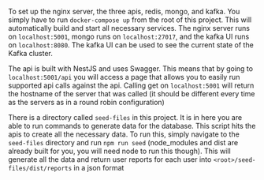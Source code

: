 To set up the nginx server, the three apis, redis, mongo, and kafka. You simply have to run `docker-compose up` from the root of this project. This will automatically build and start all necessary services. The nginx server runs on `localhost:5001`, mongo runs on `localhost:27017`, and the kafka UI runs on `localhost:8080`. The kafka UI can be used to see the current state of the Kafka cluster. 

The api is built with NestJS and uses Swagger. This means that by going to `localhost:5001/api` you will access a page that allows you to easily run supported api calls against the api. Calling get on `localhost:5001` will return the hostname of the server that was called (it should be different every time as the servers as in a round robin configuration)

There is a directory called `seed-files` in this project. It is in here you are able to run commands to generate data for the database. This script hits the apis to create all the necessary data. To run this, simply navigate to the `seed-files` directory and run `npm run seed` (node_modules and dist are already built for you, you will need node to run this though). This will generate all the data and return user reports for each user into `<root>/seed-files/dist/reports` in a json format